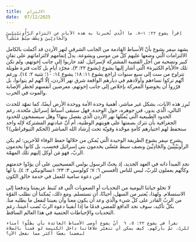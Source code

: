 ```yaml
---
title:  الالتزام
date:  07/12/2025
---
```


`اِقرأ يشوع ٢٢: ١–٨. ما الّذي تُخبرنا به هذه الآيات عن التزام ٱلرَّأُوبَيْنِيِّينَ وَٱلْجَادِيِّينَ وَنِصْفَ سِبْطِ مَنَسَّى؟`

يشهد سِفر يشوع بأنّ الأسباط القادمة من الجانب الشرقي لنهر الأردن قد أكملت بالكامل الالتزامات الّتي وضعها عليهم كلٌّ من موسى ويشوعة. يدلّ إتمامهم لالتزاماتهم على تفانٍ كبير وتضحية من أجل القضية المشتركة لإسرائيل. لقد حاربوا إلى جانب إخوتهم، ولم تكن تلك «الأيام الكثيرة» الّتي أشار إليها يشوع (يشوع ٢٢: ٣)، مجرّد أيامٍ بل كانت فترة طويلة تتراوح من ست إلى سبع سنوات (راجع يشوع ١١: ١٨؛ يشوع ١٤: ١٠؛ تثنية ٢: ١٤). ورغم أنّهم تركوا نساءهم وأولادهم في ديارهم الواقعة شرق نهر الأردن، إلّا أنّهم لم يتوانوا، بل قرّروا أن يخوضوا المعركة بإخلاص إلى جانب إخوتهم، معرضين أنفسهم لخطر الإصابة والموت في الحرب.

تُبرِز هذه الآيات، بشكل غير مباشر، أهميةَ وحدة الأمة ووحدة الأرض أيضًا، كما تمهّد للحدث التالي، الّذي يدور، في جوهره، حول الوحدة. فهل ستبقى أسباط إسرائيل متّحدة، رغم الحدود الطبيعية الّتي يُمثّلها نهر الأردن الّذي يفصل بينها؟ وهل سيسمحون للحدود الجغرافية بأن تترك بصمتها على هويتهم الوطنية، أم أنّ عبادتهم المشتركة لإله واحد ستحفظ لهم اختيارهم كأمةٍ موحّدة وقويّة تحت إرشاد الله المباشر (الحكم الثيوقراطي)؟

يشرح سِفر يشوع الطريقة الوحيدة الّتي يُمكن من خلالها حفظ الوفاء للآخرين: لم يكن الرأُوبَيْنِيِّينَ والجَادِيِّينَ ونصف سبط مَنَسَّى يخدمون بني إسرائيل فحسب، بل كانوا يخدمون الربّ، فهو مَن أوكل إليهم تلك المهمّة.

نجد المبدأ ذاته في العهد الجديد، إذ يحثّ الرسول بولس المسيحيين على أن يؤدّوا خدمتهم وكأنّهم يعملون للربّ، ليس للناس (أفسس ٦: ٧؛ كولوسي ٣: ٢٣؛ ١تسالونيكي ٢: ٤). يا لها من دعوة سامية للعمل في خدمة خالق الكون!

لا تخلو حياتنا اليومية من التحديات أو الصعوبات الّتي قد تُثبط عزيمتنا وتدفعنا إلى الاستسلام. ولهذا، يُعتبر من السهل، أحيانًا، أن نستسلم. ومع ذلك، يُمكننا أن نطلب القوّة من الربّ القادر على كلّ شيء والّذي وعد أن يكون معنا وأن يعيننا لنفعل ما يطلبه منا. بكلّ تأكيد، سوف نجد الدافع للمضي قدمًا ما إذا أبقينا دعوة الربّ نُصب أعيننا، رغم التحديات والإحباطات الحتمية في هذا العالم الساقط.

`نقرأ في يشوع ٢٢: ٥، ٦  أنّ يشوع أوصى الأسباط العائدة بأن يظلّوا أمناء للربّ، ثمّ باركهم. كيف يمكن أن تتغيّر علاقاتنا داخل الكنيسة لو قمنا بالصلاة لبعضنا بعضًا أكثر مما نفعل الآن؟`